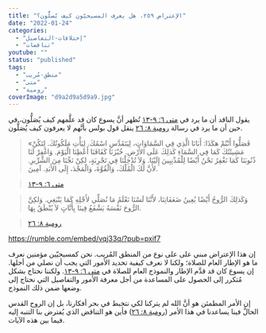 ```yaml
---
title: "الإعتراض ٢٥٩، هل يعرف المسيحيّون كيف يُصلُّون؟"
date: "2022-01-24"
categories: 
  - "إختلافات-التفاصيل"
  - "تناقضات"
youtube: ""
status: "published"
tags: 
  - "منطق-مُريب"
  - "متى"
  - "رومية"
coverImage: "d9a2d9a5d9a9.jpg"
---
```


يقول الناقد أن ما يرد في [متى ٦: ٩-١٣](https://my.bible.com/bible/101/MAT.6.9-13) تُظهر أنَّ يسوع كان قد علَّمهم كيف يُصَلُّون، في حين أن ما يرد في رسالة [رومية ٨: ٢٦](https://my.bible.com/bible/101/ROM.8.26) ينقل قول بولس بأنَّهم لا يعرفون كيف يُصَلُّون.

> «فَصَلُّوا أَنْتُمْ هكَذَا: أَبَانَا الَّذِي فِي السَّمَاوَاتِ، لِيَتَقَدَّسِ اسْمُكَ. لِيَأْتِ مَلَكُوتُكَ. لِتَكُنْ مَشِيئَتُكَ كَمَا فِي السَّمَاءِ كَذلِكَ عَلَى الأَرْضِ. خُبْزَنَا كَفَافَنَا أَعْطِنَا الْيَوْمَ. وَاغْفِرْ لَنَا ذُنُوبَنَا كَمَا نَغْفِرُ نَحْنُ أَيْضًا لِلْمُذْنِبِينَ إِلَيْنَا. وَلاَ تُدْخِلْنَا فِي تَجْرِبَةٍ، لكِنْ نَجِّنَا مِنَ الشِّرِّيرِ. لأَنَّ لَكَ الْمُلْكَ، وَالْقُوَّةَ، وَالْمَجْدَ، إِلَى الأَبَدِ. آمِينَ.

> [متى ٦: ٩-١٣](https://my.bible.com/bible/101/MAT.6.9-13)

> وَكَذلِكَ الرُّوحُ أَيْضًا يُعِينُ ضَعَفَاتِنَا، لأَنَّنَا لَسْنَا نَعْلَمُ مَا نُصَلِّي لأَجْلِهِ كَمَا يَنْبَغِي. وَلكِنَّ الرُّوحَ نَفْسَهُ يَشْفَعُ فِينَا بِأَنَّاتٍ لاَ يُنْطَقُ بِهَا.

> [رومية ٨: ٢٦](https://my.bible.com/bible/101/ROM.826)

https://rumble.com/embed/vqj33q/?pub=pxif7

إن هذا الإعتراض مبني على على نوع من المنطق المُريب. نحن كمسيحيّين مؤمنين نعرف ما هو الإطار العام للصلاة؛ ولكنا لا نعرف كيفية تحديد الأمور التي يجب أن نصلي من أجلها. إن يسوع كان قد قدَّم الإطار والنموذج العام للصلاة في [متى ٦: ٩-١٣](https://my.bible.com/bible/101/MAT.6.9-13). ولكننا نحتاج بشكل مُتكرر إلى الحصول على المساعدة من أجل معرفة الأمور والتفاصيل التي نحتاج إلى وضعها ضمن ذلك النموذج. 

إن الأمر المطمئن هو أنَّ الله لم يتركنا لكي نتخبط في بحر أفكارنا، بل إن الروح القدس الحالَّ فينا يساعدنا في هذا الأمر ([رومية ٨: ٢٦](https://my.bible.com/bible/101/ROM.826)) فأين هو التناقض الذي يُفترض بنا التنبه إليه فيما بين هذه الآيات.
